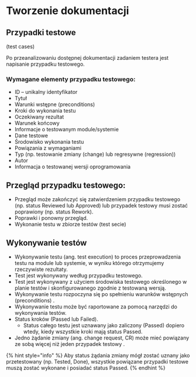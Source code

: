 # Tworzenie dokumentacji

## Przypadki testowe

\(test cases\)

Po przeanalizowaniu dostępnej dokumentacji zadaniem testera jest napisanie przypadku testowego.

### Wymagane elementy przypadku testowego:

* ID – unikalny identyfikator
* Tytuł
* Warunki wstępne \(preconditions\)
* Kroki do wykonania testu
* Oczekiwany rezultat
* Warunek końcowy
* Informacje o testowanym module/systemie
* Dane testowe
* Środowisko wykonania testu
* Powiązania z wymaganiami
* Typ \(np. testowanie zmiany \(change\) lub regresywne \(regression\)\)
* Autor
* Informacja o testowanej wersji oprogramowania

## Przegląd przypadku testowego:

* Przegląd może zakończyć się zatwierdzeniem przypadku testowego \(np. status Reviewed lub Approved\) lub przypadek testowy musi zostać poprawiony \(np. status Rework\).
* Poprawki i ponowny przegląd.
* Wykonanie testu w zbiorze testów \(test secie\)

## Wykonywanie testów

* Wykonywanie testu \(ang. test execution\) to proces przeprowadzenia testu na module lub systemie, w wyniku którego otrzymujemy rzeczywiste rezultaty.
* Test jest wykonywany według przypadku testowego.
* Test jest wykonywany z użyciem środowiska testowego określonego w planie testów i skonfigurowanego zgodnie z testowaną wersją.
* Wykonywanie testu rozpoczyna się po spełnieniu warunków wstępnych \(preconditions\) .
* Wykonywanie testu może być raportowane za pomocą narzędzi do wykonywania testów.
* Status kroków \(Passed lub Failed\).
  * Status całego testu jest uznawany jako zaliczony \(Passed\) dopiero wtedy, kiedy wszystkie kroki mają status Passed.
* Jedno żądanie zmiany \(ang. change request, CR\) może mieć powiązany ze sobą więcej niż jeden przypadek testowy .

{% hint style="info" %}
Aby status żądania zmiany mógł zostać uznany jako przetestowany \(np. Tested, Done\), wszystkie powiązane przypadki testowe muszą zostać wykonane i posiadać status Passed.
{% endhint %}

